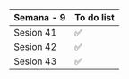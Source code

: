 
|    Semana - 9 |   To do list  |
| ------------- | ------------- |
|  Sesion 41    |      ✅       |
|  Sesion 42    |      ✅       |
|  Sesion 43    |      ✅       |